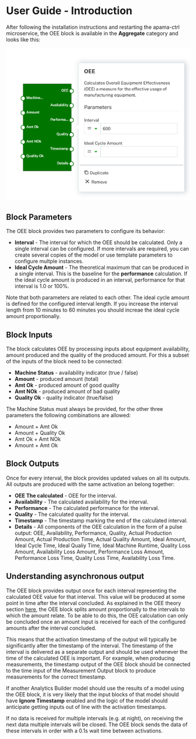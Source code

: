 # User Guide - Introduction
After following the installation instructions and restarting the apama-ctrl microservice, the OEE block is available in the **Aggregate** category and looks like this:

![OEE model](/docs/images/blockoverview.png)

## Block Parameters
The OEE block provides two parameters to configure its behavior:

* **Interval** - The interval for which the OEE should be calculated. Only a single interval can be configured. If more intervals are required, you can create several copies of the model or use template parameters to configure multple instances.
* **Ideal Cycle Amount** - The theoretical maximum that can be produced in a single interval. This is the baseline for the **performance** calculation. If the ideal cycle amount is produced in an interval, performance for that interval is 1.0 or 100%.

Note that both parameters are related to each other. The ideal cycle amount is defined for the configured interval length. If you increase the interval length from 10 minutes to 60 minutes you should increae the ideal cycle amount proportionally. 

## Block Inputs
The block calculates OEE by processing inputs about equipment availability, amount produced and the quality of the produced amount. For this a subset of the inputs of the block need to be connected:

* **Machine Status** - availability indicator (true / false)
* **Amount** - produced amount (total)
* **Amt Ok** - produced amount of good quality
* **Amt NOk** - produced amount of bad quality
* **Quality Ok** - quality indicator (true/false)

The Machine Status must always be provided, for the other three parameters the following combinations are allowed:
* Amount + Amt Ok
* Amount + Quality Ok
* Amt Ok + Amt NOk
* Amount + Amt Ok

## Block Outputs
Once for every interval, the block provides updated values on all its outputs. All outputs are produced with the same
activation an belong together:

* **OEE	The calculated** - OEE for the interval.
* **Availability** - The calculated availability for the interval.
* **Performance** - The calculated performance for the interval.
* **Quality** - The calculated quality for the interval.
* **Timestamp** - The timestamp marking the end of the calculated interval.
* **Details** - All components of the OEE calculation in the form of a pulse output: OEE, Availability, Performance, Quality, Actual Production Amount, Actual Production Time, Actual Quality Amount, Ideal Amount, Ideal Cycle Time, Ideal Qualiy Time, Ideal Machine Runtime, Quality Loss Amount, Availability Loss Amount, Performance Loss Amount, Performance Loss Time, Quality Loss Time, Availability Loss Time.

## Understanding asynchronous output
The OEE block provides output once for each interval representing the calculated OEE value for that interval. This value will be produced at some point in time after the interval concluded. As explained in the OEE theory section [here](oee-theory/004splitting.md), the OEE block splits amount proportionally to the intervals to which the amount relate. To be able to do this, the OEE calculation can only be concluded once an amount input is received for each of the configured amounts after the interval concluded.

This means that the activation timestamp of the output will typically be significantly after the timestamp of the interval. The timestamp of the interval is delivered as a separate output and should be used whenever the time of the calculated OEE is important. For example, when producing measurements, the timestamp output of the OEE block should be connected to the time input of the Measurement Output block to produce measurements for the correct timestamp.

If another Analytics Builder model should use the results of a model using the OEE block, it is very likely that the input blocks of that model should have **Ignore Timestamp** enabled and the logic of the model should anticipate getting inputs out of line with the activation timestamps.

If no data is received for multiple intervals (e.g. at night), on receiving the next data multiple intervals will be closed. The OEE block sends the data of these intervals in order with a 0.1s wait time between activations.
